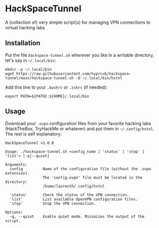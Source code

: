 # HackSpaceTunnel
A (collection of) very simple script(s) for managing VPN connections to virtual hacking labs

## Installation

Put the file `hackspace-tunnel.sh` wherever you like in a writable directory, let's say in `~/.local/bin`:
```shell
mkdir -p ~/.local/bin
wget https://raw.githubusercontent.com/hyprcub/hackspace-tunnel/main/hackspace-tunnel.sh -O ~/.local/bin/hstnl
```

Add this line to your `.bashrc` or `.zshrc` (if needed):
```shell
export PATH=${PATH}:${HOME}/.local/bin
```

## Usage

Download your `.ovpn` configuration files from your favorite hacking labs (HackTheBox, TryHackMe or whatever) and put them in `~/.config/hstnl`. The rest is self explanatory:
```
HackSpaceTunnel v1.0.0

Usage: ./hackspace-tunnel.sh <config_name | 'status' | 'stop' | 'list'> [-q|--quiet]

Arguments:
  config         Name of the configuration file (without the .ovpn extension).
                 The 'config.ovpn' file must be located in the directory:
                 /home/laurenth/.config/hstnl

  'status'       Check the status of the VPN connection.
  'list'         List available OpenVPN configuration files.
  'stop'         Stop the VPN connection.

Options:
  -q, --quiet    Enable quiet mode. Minimizes the output of the script.
```

